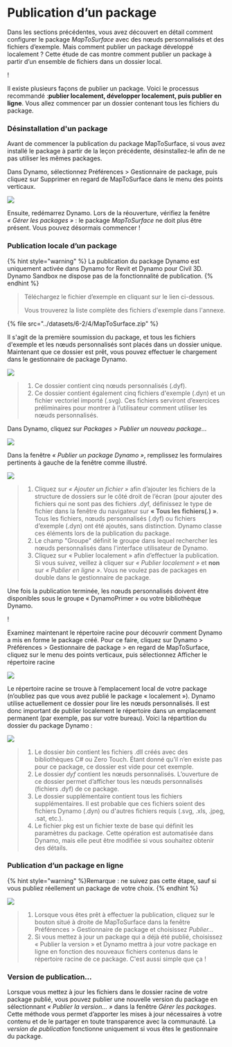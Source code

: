 # Publication d’un package

Dans les sections précédentes, vous avez découvert en détail comment configurer le package _MapToSurface_ avec des nœuds personnalisés et des fichiers d’exemple. Mais comment publier un package développé localement ? Cette étude de cas montre comment publier un package à partir d’un ensemble de fichiers dans un dossier local.

\![](<../images/6-2/3/develop package - custom nodes 01 (1) (6).jpg>)

Il existe plusieurs façons de publier un package. Voici le processus recommandé :**publier localement, développer localement, puis publier en ligne**. Vous allez commencer par un dossier contenant tous les fichiers du package.

### Désinstallation d'un package

Avant de commencer la publication du package MapToSurface, si vous avez installé le package à partir de la leçon précédente, désinstallez-le afin de ne pas utiliser les mêmes packages.

Dans Dynamo, sélectionnez Préférences > Gestionnaire de package, puis cliquez sur Supprimer en regard de MapToSurface dans le menu des points verticaux.

![](../images/6-2/4/publishapackage-deletepackage.jpg)

Ensuite, redémarrez Dynamo. Lors de la réouverture, vérifiez la fenêtre _« Gérer les packages »_ : le package _MapToSurface_ ne doit plus être présent. Vous pouvez désormais commencer !

### Publication locale d’un package

{% hint style="warning" %} La publication du package Dynamo est uniquement activée dans Dynamo for Revit et Dynamo pour Civil 3D. Dynamo Sandbox ne dispose pas de la fonctionnalité de publication. {% endhint %}

> Téléchargez le fichier d’exemple en cliquant sur le lien ci-dessous.
>
> Vous trouverez la liste complète des fichiers d'exemple dans l'annexe.

{% file src="../datasets/6-2/4/MapToSurface.zip" %}

Il s'agit de la première soumission du package, et tous les fichiers d'exemple et les nœuds personnalisés sont placés dans un dossier unique. Maintenant que ce dossier est prêt, vous pouvez effectuer le chargement dans le gestionnaire de package Dynamo.

![](../images/6-2/4/publishapackage-publishlocally01.jpg)

> 1. Ce dossier contient cinq nœuds personnalisés (.dyf).
> 2. Ce dossier contient également cinq fichiers d'exemple (.dyn) et un fichier vectoriel importé (.svg). Ces fichiers serviront d’exercices préliminaires pour montrer à l’utilisateur comment utiliser les nœuds personnalisés.

Dans Dynamo, cliquez sur _Packages > Publier un nouveau package…_

![](../images/6-2/4/publishapackage-publishlocally02.jpg)

Dans la fenêtre _« Publier un package Dynamo »_, remplissez les formulaires pertinents à gauche de la fenêtre comme illustré.

![](../images/6-2/4/publishapackage-publishlocally03.jpg)

> 1. Cliquez sur _« Ajouter un fichier »_ afin d’ajouter les fichiers de la structure de dossiers sur le côté droit de l’écran (pour ajouter des fichiers qui ne sont pas des fichiers .dyf, définissez le type de fichier dans la fenêtre du navigateur sur **« Tous les fichiers(**_**.**_**) »**. Tous les fichiers, nœuds personnalisés (.dyf) ou fichiers d’exemple (.dyn) ont été ajoutés, sans distinction. Dynamo classe ces éléments lors de la publication du package.
> 2. Le champ "Groupe" définit le groupe dans lequel rechercher les nœuds personnalisés dans l'interface utilisateur de Dynamo.
> 3. Cliquez sur « Publier localement » afin d’effectuer la publication. Si vous suivez, veillez à cliquer sur _« Publier localement »_ et **non** sur _« Publier en ligne »_. Vous ne voulez pas de packages en double dans le gestionnaire de package.

Une fois la publication terminée, les nœuds personnalisés doivent être disponibles sous le groupe « DynamoPrimer » ou votre bibliothèque Dynamo.

\![](<../images/6-2/3/develop package - install package 02 (1) (4).jpg>)

Examinez maintenant le répertoire racine pour découvrir comment Dynamo a mis en forme le package créé. Pour ce faire, cliquez sur Dynamo > Préférences > Gestionnaire de package > en regard de MapToSurface, cliquez sur le menu des points verticaux, puis sélectionnez Afficher le répertoire racine

![](../images/6-2/4/publishapackage-publishlocally05.jpg)

Le répertoire racine se trouve à l’emplacement local de votre package (n’oubliez pas que vous avez publié le package « localement »). Dynamo utilise actuellement ce dossier pour lire les nœuds personnalisés. Il est donc important de publier localement le répertoire dans un emplacement permanent (par exemple, pas sur votre bureau). Voici la répartition du dossier du package Dynamo :

![](../images/6-2/4/publishapackage-publishlocally06.jpg)

> 1. Le dossier _bin_ contient les fichiers .dll créés avec des bibliothèques C# ou Zero Touch. Étant donné qu’il n’en existe pas pour ce package, ce dossier est vide pour cet exemple.
> 2. Le dossier _dyf_ contient les nœuds personnalisés. L’ouverture de ce dossier permet d’afficher tous les nœuds personnalisés (fichiers .dyf) de ce package.
> 3. Le dossier supplémentaire contient tous les fichiers supplémentaires. Il est probable que ces fichiers soient des fichiers Dynamo (.dyn) ou d'autres fichiers requis (.svg, .xls, .jpeg, .sat, etc.).
> 4. Le fichier pkg est un fichier texte de base qui définit les paramètres du package. Cette opération est automatisée dans Dynamo, mais elle peut être modifiée si vous souhaitez obtenir des détails.

### Publication d’un package en ligne

{% hint style="warning" %}Remarque : ne suivez pas cette étape, sauf si vous publiez réellement un package de votre choix. {% endhint %}

![](../images/6-2/4/publishapackage-publishonline01.jpg)

> 1. Lorsque vous êtes prêt à effectuer la publication, cliquez sur le bouton situé à droite de MapToSurface dans la fenêtre Préférences > Gestionnaire de package et choisissez _Publier…_
> 2. Si vous mettez à jour un package qui a déjà été publié, choisissez « Publier la version » et Dynamo mettra à jour votre package en ligne en fonction des nouveaux fichiers contenus dans le répertoire racine de ce package. C'est aussi simple que ça !

### Version de publication…

Lorsque vous mettez à jour les fichiers dans le dossier racine de votre package publié, vous pouvez publier une nouvelle version du package en sélectionnant _« Publier la version… »_ dans la fenêtre _Gérer les packages_. Cette méthode vous permet d’apporter les mises à jour nécessaires à votre contenu et de le partager en toute transparence avec la communauté. La _version de publication_ fonctionne uniquement si vous êtes le gestionnaire du package.
